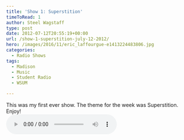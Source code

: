 ```yaml
---
title: 'Show 1: Superstition'
timeToRead: 1
author: Steel Wagstaff
type: post
date: 2012-07-12T20:55:19+00:00
url: /show-1-superstition-july-12-2012/
hero: /images/2016/11/eric_laffourgue-e1413224483806.jpg
categories:
  - Radio Shows
tags:
  - Madison
  - Music
  - Student Radio
  - WSUM

---
```

This was my first ever show. The theme for the week was Superstition. Enjoy!  
<audio controls src="http://dl.dropbox.com/u/78766980/01%20Superstition%20(Show%201_%20July%2012%2C%2020.mp3"></audio>